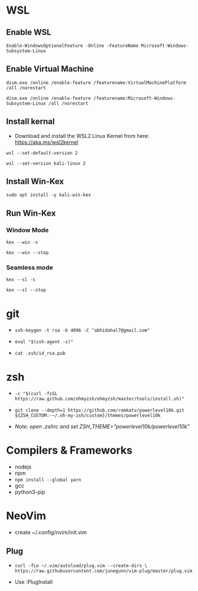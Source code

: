 **<h1>WSL</h1>**

**<H2>Enable WSL</H2>**

`Enable-WindowsOptionalFeature -Online -FeatureName Microsoft-Windows-Subsystem-Linux`

**<H2>Enable Virtual Machine</H2>**

`dism.exe /online /enable-feature /featurename:VirtualMachinePlatform /all /norestart`

`dism.exe /online /enable-feature /featurename:Microsoft-Windows-Subsystem-Linux /all /norestart`

**<H2>Install kernal</H2>**

- Download and install the WSL2 Linux Kernel from here: https://aka.ms/wsl2kernel

`wsl --set-default-version 2`

`wsl --set-version kali-linux 2`

**<H2>Install Win-Kex</H2>**

`sudo apt install -y kali-win-kex`

**<H2>Run Win-Kex</H2>**

**<h3>Window Mode</h3>**

`kex --win -s`

`kex --win --stop`

**<h3>Seamless mode</h3>**

`kex --sl -s`

`kex --sl --stop`



**<h1>git</h1>**

- `ssh-keygen -t rsa -b 4096 -C "abhidahal7@gmail.com"`

- `eval "$(ssh-agent -s)"`

- `cat .ssh/id_rsa.pub`

**<h1>zsh</h1>**

- `-c "$(curl -fsSL https://raw.github.com/ohmyzsh/ohmyzsh/master/tools/install.sh)"`

- `git clone --depth=1 https://github.com/romkatv/powerlevel10k.git ${ZSH_CUSTOM:-~/.oh-my-zsh/custom}/themes/powerlevel10k`



- *Note: open .zshrc and set ZSH_THEME="powerlevel10k/powerlevel10k"*

**<h1>Compilers & Frameworks</h1>**


- nodejs
- npm
- `npm install --global yarn`
- gcc
- python3-pip


**<h1>NeoVim</h1>**

- create ~/.config/nvim/init.vim

<h2> Plug</h2>

- `curl -fLo ~/.vim/autoload/plug.vim --create-dirs \
    https://raw.githubusercontent.com/junegunn/vim-plug/master/plug.vim`

- Use :PlugInstall